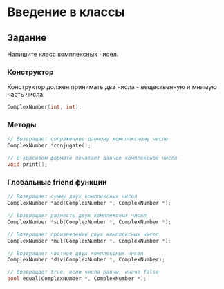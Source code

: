 # Введение в классы

## Задание
Напишите класс комплексных чисел.
### Конструктор
Конструктор должен принимать два числа - вещественную и мнимую часть числа.
```cpp
ComplexNumber(int, int);
```
### Методы
```cpp
// Возвращает сопряженное данному комплексному числе
ComplexNumber *conjugate();
```
```cpp
// В красивом формате печатает данное комплексное число
void print();
```
### Глобальные friend функции
```cpp
// Возвращает сумму двух комплексных чисел
ComplexNumber *add(ComplexNumber *, ComplexNumber *);
```
```cpp
// Возвращает разность двух комплексных чисел
ComplexNumber *sub(ComplexNumber *, ComplexNumber *);
```
```cpp
// Возвращает произведение двух комплексных чисел
ComplexNumber *mul(ComplexNumber *, ComplexNumber *);
```
```cpp
// Возвращает частное двух комплексных чисел
ComplexNumber *div(ComplexNumber *, ComplexNumber);
```
```cpp
// Возвращает true, если числа равны, иначе false
bool equal(ComplexNumber *, ComplexNumber *);
```